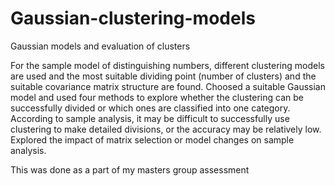 # Gaussian-clustering-models
Gaussian models and evaluation of clusters

For the sample model of distinguishing numbers, different clustering models are used
and the most suitable dividing point (number of clusters) and the suitable covariance
matrix structure are found. Choosed a suitable Gaussian model and used four methods to
explore whether the clustering can be successfully divided or which ones are
classified into one category. According to sample analysis, it may be difficult to
successfully use clustering to make detailed divisions, or the accuracy may be
relatively low. Explored the impact of matrix selection or model changes on sample
analysis.

This was done as a part of my masters group assessment 

